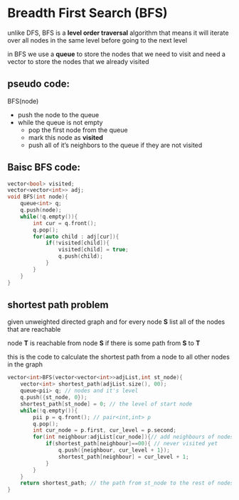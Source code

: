 # Breadth First Search (BFS)
unlike DFS, BFS is a **level order traversal** algorithm 
that means it will iterate over all nodes in the same level before going to the next level

in BFS we use a **queue** to store the nodes that we need to visit
and need a vector to store the nodes that we already visited


## pseudo code:
BFS(node)
- push the node to the queue
- while the queue is not empty
    - pop the first node from the queue
    - mark this node as **visited** 
    - push all of it’s neighbors to the queue if they are not visited

## Baisc BFS code:
```cpp
vector<bool> visited;
vector<vector<int>> adj;
void BFS(int node){
    queue<int> q;
    q.push(node);
    while(!q.empty()){
        int cur = q.front();
        q.pop();
        for(auto child : adj[cur]){
            if(!visited[child]){
                visited[child] = true;
                q.push(child);
            }
        }
    }
}
```

## shortest path problem
given unweighted directed graph and for every node **S** list all of the nodes that are reachable 

   node **T** is reachable from node **S** if there is some path from **S** to **T**


this is the code to calculate the shortest path from a node to all other nodes in the graph
```cpp
vector<int>BFS(vector<vector<int>>adjList,int st_node){
    vector<int> shortest_path(adjList.size(), 00);
    queue<pii> q; // nodes and it's level
    q.push({st_node, 0});
    shortest_path[st_node] = 0; // the level of start node
    while(!q.empty()){
        pii p = q.front(); // pair<int,int> p
        q.pop();
        int cur_node = p.first, cur_level = p.second;
        for(int neighbour:adjList[cur_node]){// add neighbours of nodes
            if(shortest_path[neighbour]==00){ // never visited yet
                q.push({neighbour, cur_level + 1});
                shortest_path[neighbour] = cur_level + 1;
            }
        }
    }
    return shortest_path; // the path from st_node to the rest of nodes 
}
```
